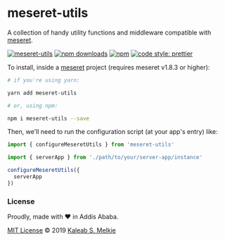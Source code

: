 # meseret-utils

A collection of handy utility functions and middleware compatible with [meseret](https://github.com/kaleabmelkie/meseret).

[![meseret-utils](https://img.shields.io/npm/v/meseret-utils.png?style=flat-square)](https://www.npmjs.org/package/meseret-utils)
[![npm downloads](https://img.shields.io/npm/dm/meseret-utils.svg?style=flat-square)](https://www.npmjs.org/package/meseret-utils)
[![npm](https://img.shields.io/npm/dt/meseret-utils.svg?style=flat-square)](https://www.npmjs.org/package/meseret-utils)
[![code style: prettier](https://img.shields.io/badge/code_style-prettier-ff69b4.svg?style=flat-square)](https://github.com/prettier/prettier)

To install, inside a [meseret](https://github.com/kaleabmelkie/meseret) project (requires meseret v1.8.3 or higher):

```bash
# if you're using yarn:

yarn add meseret-utils

# or, using npm:

npm i meseret-utils --save
```

Then, we'll need to run the configuration script (at your app's entry) like:

```ts
import { configureMeseretUtils } from 'meseret-utils'

import { serverApp } from './path/to/your/server-app/instance'

configureMeseretUtils({
  serverApp
})
```

### License

Proudly, made with &hearts; in Addis Ababa.

[MIT License](LICENSE) &copy; 2019 [Kaleab S. Melkie](https://bit.ly/kaleab)
